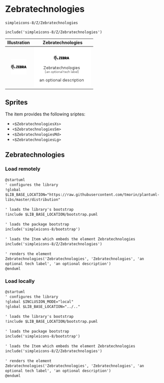 # Zebratechnologies


```text
simpleicons-8/Z/Zebratechnologies
```

```text
include('simpleicons-8/Z/Zebratechnologies')
```



| Illustration | Zebratechnologies |
| :---: | :---: |
| ![illustration for Illustration](../../simpleicons-8/Z/Zebratechnologies.png) | ![illustration for Zebratechnologies](../../simpleicons-8/Z/Zebratechnologies.Local.png) |



## Sprites
The item provides the following sriptes:

- `<$ZebratechnologiesXs>`
- `<$ZebratechnologiesSm>`
- `<$ZebratechnologiesMd>`
- `<$ZebratechnologiesLg>`





## Zebratechnologies

### Load remotely
```plantuml
@startuml
' configures the library
!global $LIB_BASE_LOCATION="https://raw.githubusercontent.com/tmorin/plantuml-libs/master/distribution"

' loads the library's bootstrap
!include $LIB_BASE_LOCATION/bootstrap.puml

' loads the package bootstrap
include('simpleicons-8/bootstrap')

' loads the Item which embeds the element Zebratechnologies
include('simpleicons-8/Z/Zebratechnologies')

' renders the element
Zebratechnologies('Zebratechnologies', 'Zebratechnologies', 'an optional tech label', 'an optional description')
@enduml
```

### Load locally
```plantuml
@startuml
' configures the library
!global $INCLUSION_MODE="local"
!global $LIB_BASE_LOCATION="../.."

' loads the library's bootstrap
!include $LIB_BASE_LOCATION/bootstrap.puml

' loads the package bootstrap
include('simpleicons-8/bootstrap')

' loads the Item which embeds the element Zebratechnologies
include('simpleicons-8/Z/Zebratechnologies')

' renders the element
Zebratechnologies('Zebratechnologies', 'Zebratechnologies', 'an optional tech label', 'an optional description')
@enduml
```

